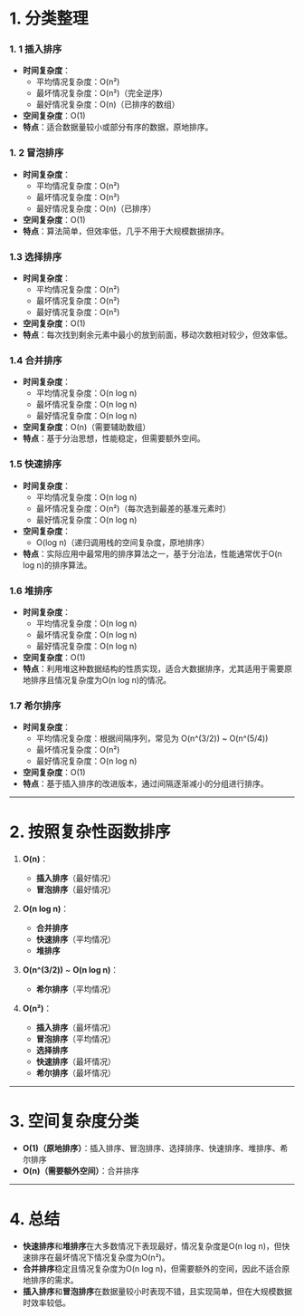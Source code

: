 # 1. 分类整理

### 1. 1 插入排序

- **时间复杂度**：
  - 平均情况复杂度：O(n²)
  - 最坏情况复杂度：O(n²)（完全逆序）
  - 最好情况复杂度：O(n)（已排序的数组）
- **空间复杂度**：O(1)
- **特点**：适合数据量较小或部分有序的数据，原地排序。

### 1. 2 冒泡排序

- **时间复杂度**：
  - 平均情况复杂度：O(n²)
  - 最坏情况复杂度：O(n²)
  - 最好情况复杂度：O(n)（已排序）
- **空间复杂度**：O(1)
- **特点**：算法简单，但效率低，几乎不用于大规模数据排序。

### 1.3 选择排序

- **时间复杂度**：
  - 平均情况复杂度：O(n²)
  - 最坏情况复杂度：O(n²)
  - 最好情况复杂度：O(n²)
- **空间复杂度**：O(1)
- **特点**：每次找到剩余元素中最小的放到前面，移动次数相对较少，但效率低。

### 1.4 合并排序

- **时间复杂度**：
  - 平均情况复杂度：O(n log n)
  - 最坏情况复杂度：O(n log n)
  - 最好情况复杂度：O(n log n)
- **空间复杂度**：O(n)（需要辅助数组）
- **特点**：基于分治思想，性能稳定，但需要额外空间。

### 1.5 快速排序

- **时间复杂度**：
  - 平均情况复杂度：O(n log n)
  - 最坏情况复杂度：O(n²)（每次选到最差的基准元素时）
  - 最好情况复杂度：O(n log n)
- **空间复杂度**：
  - O(log n)（递归调用栈的空间复杂度，原地排序）
- **特点**：实际应用中最常用的排序算法之一，基于分治法，性能通常优于O(n log n)的排序算法。

### 1.6 堆排序

- **时间复杂度**：
  - 平均情况复杂度：O(n log n)
  - 最坏情况复杂度：O(n log n)
  - 最好情况复杂度：O(n log n)
- **空间复杂度**：O(1)
- **特点**：利用堆这种数据结构的性质实现，适合大数据排序，尤其适用于需要原地排序且情况复杂度为O(n log n)的情况。

### 1.7 希尔排序

- **时间复杂度**：
  - 平均情况复杂度：根据间隔序列，常见为 O(n^(3/2)) ~ O(n^(5/4))
  - 最坏情况复杂度：O(n²)
  - 最好情况复杂度：O(n log n)
- **空间复杂度**：O(1)
- **特点**：基于插入排序的改进版本，通过间隔逐渐减小的分组进行排序。



------

# 2. 按照复杂性函数排序

1. **O(n)**：
   - **插入排序**（最好情况）
   - **冒泡排序**（最好情况）
   
2. **O(n log n)**：
   - **合并排序**
   - **快速排序**（平均情况）
   - **堆排序**
   
3. **O(n^(3/2))** ~ **O(n log n)**：
   
   - **希尔排序**（平均情况）
   
4. **O(n²)**：
   
   - **插入排序**（最坏情况）
   - **冒泡排序**（平均情况）
   - **选择排序**
   - **快速排序**（最坏情况）
   - **希尔排序**（最坏情况）
   
   
----

# 3. 空间复杂度分类

- **O(1)（原地排序）**：插入排序、冒泡排序、选择排序、快速排序、堆排序、希尔排序
- **O(n)（需要额外空间）**：合并排序



------

# 4. 总结

- **快速排序**和**堆排序**在大多数情况下表现最好，情况复杂度是O(n log n)，但快速排序在最坏情况下情况复杂度为O(n²)。
- **合并排序**稳定且情况复杂度为O(n log n)，但需要额外的空间，因此不适合原地排序的需求。
- **插入排序**和**冒泡排序**在数据量较小时表现不错，且实现简单，但在大规模数据时效率较低。